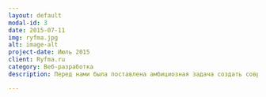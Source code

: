 ```yaml
---
layout: default
modal-id: 3
date: 2015-07-11
img: ryfma.jpg
alt: image-alt
project-date: Июль 2015
client: Ryfma.ru
category: Веб-разработка
description: Перед нами была поставлена амбициозная задача создать современный портал по литературе, на котором любой желающий имеет возможность опубликоват свои произведения. Имеется система голосований, добавления в избранное, подписка на любимых авторов. Отдельная часть проекта - эта биржа произведений. Технологии: Meteor, MongoDB.

---
```

